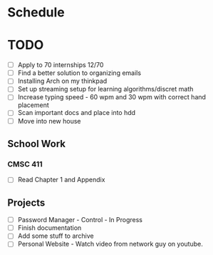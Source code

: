 # Schedule
# TODO
- [ ] Apply to 70 internships 12/70
- [ ] Find a better solution to organizing emails
- [ ] Installing Arch on my thinkpad
- [ ] Set up streaming setup for learning algorithms/discret math
- [ ] Increase typing speed - 60 wpm and 30 wpm with correct hand placement
- [ ] Scan important docs and place into hdd
- [ ] Move into new house

## School Work
### CMSC 411
- [ ] Read Chapter 1 and Appendix

## Projects
- [ ] Password Manager - Control - In Progress
- [ ] Finish documentation 
- [ ] Add some stuff to archive
- [ ] Personal Website - Watch video from network guy on youtube. 
